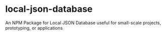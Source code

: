 # local-json-database
An NPM Package for Local JSON Database useful for small-scale projects, prototyping, or applications
